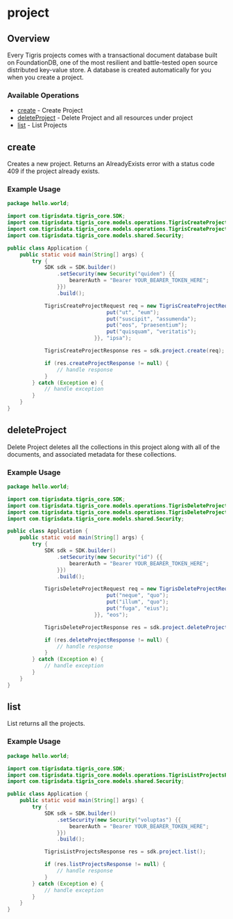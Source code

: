 # project

## Overview

Every Tigris projects comes with a transactional document database built on FoundationDB, one of the most resilient and battle-tested open source distributed key-value store. A database is created automatically for you when you create a project.

### Available Operations

* [create](#create) - Create Project
* [deleteProject](#deleteproject) - Delete Project and all resources under project
* [list](#list) - List Projects

## create

Creates a new project. Returns an AlreadyExists error with a status code 409 if the project already exists.

### Example Usage

```java
package hello.world;

import com.tigrisdata.tigris_core.SDK;
import com.tigrisdata.tigris_core.models.operations.TigrisCreateProjectRequest;
import com.tigrisdata.tigris_core.models.operations.TigrisCreateProjectResponse;
import com.tigrisdata.tigris_core.models.shared.Security;

public class Application {
    public static void main(String[] args) {
        try {
            SDK sdk = SDK.builder()
                .setSecurity(new Security("quidem") {{
                    bearerAuth = "Bearer YOUR_BEARER_TOKEN_HERE";
                }})
                .build();

            TigrisCreateProjectRequest req = new TigrisCreateProjectRequest(                new java.util.HashMap<String, Object>() {{
                                put("ut", "eum");
                                put("suscipit", "assumenda");
                                put("eos", "praesentium");
                                put("quisquam", "veritatis");
                            }}, "ipsa");            

            TigrisCreateProjectResponse res = sdk.project.create(req);

            if (res.createProjectResponse != null) {
                // handle response
            }
        } catch (Exception e) {
            // handle exception
        }
    }
}
```

## deleteProject

Delete Project deletes all the collections in this project along with all of the documents, and associated metadata for these collections.

### Example Usage

```java
package hello.world;

import com.tigrisdata.tigris_core.SDK;
import com.tigrisdata.tigris_core.models.operations.TigrisDeleteProjectRequest;
import com.tigrisdata.tigris_core.models.operations.TigrisDeleteProjectResponse;
import com.tigrisdata.tigris_core.models.shared.Security;

public class Application {
    public static void main(String[] args) {
        try {
            SDK sdk = SDK.builder()
                .setSecurity(new Security("id") {{
                    bearerAuth = "Bearer YOUR_BEARER_TOKEN_HERE";
                }})
                .build();

            TigrisDeleteProjectRequest req = new TigrisDeleteProjectRequest(                new java.util.HashMap<String, Object>() {{
                                put("neque", "quo");
                                put("illum", "quo");
                                put("fuga", "eius");
                            }}, "eos");            

            TigrisDeleteProjectResponse res = sdk.project.deleteProject(req);

            if (res.deleteProjectResponse != null) {
                // handle response
            }
        } catch (Exception e) {
            // handle exception
        }
    }
}
```

## list

List returns all the projects.

### Example Usage

```java
package hello.world;

import com.tigrisdata.tigris_core.SDK;
import com.tigrisdata.tigris_core.models.operations.TigrisListProjectsResponse;
import com.tigrisdata.tigris_core.models.shared.Security;

public class Application {
    public static void main(String[] args) {
        try {
            SDK sdk = SDK.builder()
                .setSecurity(new Security("voluptas") {{
                    bearerAuth = "Bearer YOUR_BEARER_TOKEN_HERE";
                }})
                .build();

            TigrisListProjectsResponse res = sdk.project.list();

            if (res.listProjectsResponse != null) {
                // handle response
            }
        } catch (Exception e) {
            // handle exception
        }
    }
}
```
